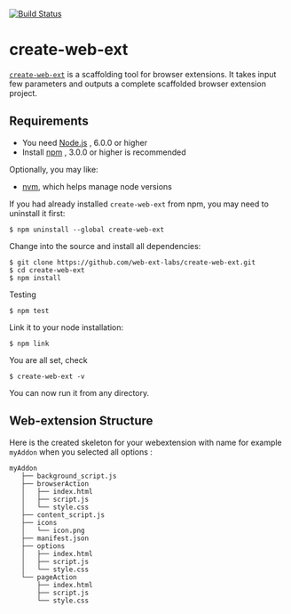[![Build Status](https://travis-ci.org/web-ext-labs/create-web-ext.svg?branch=master)](https://travis-ci.org/web-ext-labs/create-web-ext)

# create-web-ext

[`create-web-ext`](https://www.npmjs.com/package/create-web-ext/) is a scaffolding tool for browser extensions. It takes input few parameters and outputs a complete scaffolded browser extension project.

## Requirements

* You need [Node.js](https://nodejs.org/en/) , 6.0.0 or higher
* Install [npm](https://www.npmjs.com/) , 3.0.0 or higher is recommended

Optionally, you may like:
* [nvm](https://github.com/creationix/nvm), which helps manage node versions

If you had already installed `create-web-ext` from npm,
you may need to uninstall it first:

    $ npm uninstall --global create-web-ext

Change into the source and install all dependencies:

    $ git clone https://github.com/web-ext-labs/create-web-ext.git
    $ cd create-web-ext
    $ npm install

Testing

    $ npm test

Link it to your node installation:

    $ npm link

You are all set, check

    $ create-web-ext -v

You can now run it from any directory.

## Web-extension Structure

Here is the created skeleton for your webextension with name for example `myAddon` when you selected all options : 

```text
myAddon
   ├── background_script.js
   ├── browserAction
   │   ├── index.html
   │   ├── script.js
   │   └── style.css
   ├── content_script.js
   ├── icons
   │   └── icon.png
   ├── manifest.json
   ├── options
   │   ├── index.html
   │   ├── script.js
   │   └── style.css
   └── pageAction
       ├── index.html
       ├── script.js
       └── style.css
```
